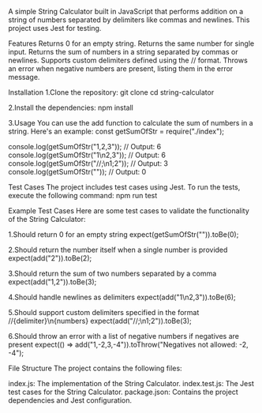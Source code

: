 A simple String Calculator built in JavaScript that performs addition on a string of numbers separated by delimiters like commas and newlines. This project uses Jest for testing.

Features
Returns 0 for an empty string.
Returns the same number for single input.
Returns the sum of numbers in a string separated by commas or newlines.
Supports custom delimiters defined using the // format.
Throws an error when negative numbers are present, listing them in the error message.

Installation
1.Clone the repository:
git clone <repository-url>
cd string-calculator

2.Install the dependencies:
npm install

3.Usage
You can use the add function to calculate the sum of numbers in a string. Here's an example:
const getSumOfStr = require("./index"); 

console.log(getSumOfStr("1,2,3")); // Output: 6
console.log(getSumOfStr("1\n2,3")); // Output: 6
console.log(getSumOfStr("//;\n1;2")); // Output: 3
console.log(getSumOfStr("")); // Output: 0

Test Cases
The project includes test cases using Jest. To run the tests, execute the following command:
npm run test

Example Test Cases
Here are some test cases to validate the functionality of the String Calculator:

1.Should return 0 for an empty string
expect(getSumOfStr("")).toBe(0);

2.Should return the number itself when a single number is provided
expect(add("2")).toBe(2);

3.Should return the sum of two numbers separated by a comma
expect(add("1,2")).toBe(3);

4.Should handle newlines as delimiters
expect(add("1\n2,3")).toBe(6);

5.Should support custom delimiters specified in the format //{delimiter}\n{numbers}
expect(add("//;\n1;2")).toBe(3);

6.Should throw an error with a list of negative numbers if negatives are present
expect(() => add("1,-2,3,-4")).toThrow("Negatives not allowed: -2, -4");


File Structure
The project contains the following files:

index.js: The implementation of the String Calculator.
index.test.js: The Jest test cases for the String Calculator.
package.json: Contains the project dependencies and Jest configuration.







